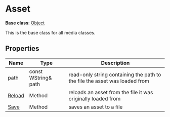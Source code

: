 # Asset #

**Base class**: [Object](Object.md)

This is the base class for all media classes.

## Properties
| Name | Type | Description |
| --- | --- | --- |
| path | const WString& path | read-only string containing the path to the file the asset was loaded from |
| [Reload](Asset_Reload.md) | Method | reloads an asset from the file it was originally loaded from |
| [Save](Asset_Save.md) | Method | saves an asset to a file |
